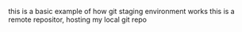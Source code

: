this is a basic example of how git staging environment works
this is a remote repositor, hosting my local git repo
